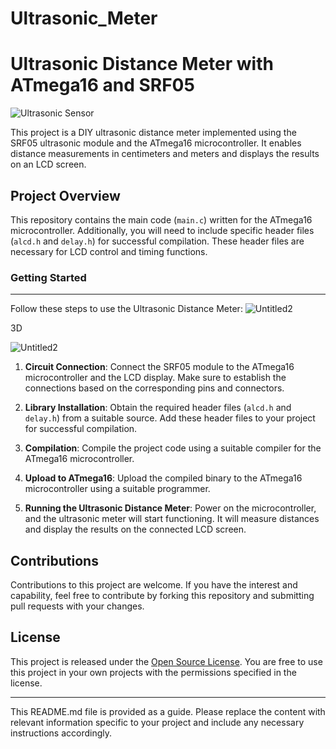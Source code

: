 # Ultrasonic_Meter

# Ultrasonic Distance Meter with ATmega16 and SRF05

![Ultrasonic Sensor](ultrasonic_sensor.jpg)

This project is a DIY ultrasonic distance meter implemented using the SRF05 ultrasonic module and the ATmega16 microcontroller. It enables distance measurements in centimeters and meters and displays the results on an LCD screen.

## Project Overview

This repository contains the main code (`main.c`) written for the ATmega16 microcontroller. Additionally, you will need to include specific header files (`alcd.h` and `delay.h`) for successful compilation. These header files are necessary for LCD control and timing functions.

### Getting Started
__________________________________________________________
Follow these steps to use the Ultrasonic Distance Meter:
![Untitled2](https://github.com/hasan-emarati/Ultrasonic_Meter/assets/89896245/e4dc31ca-7496-4d6b-9680-c8392ddded51)

3D

![Untitled2](https://github.com/hasan-emarati/Ultrasonic_Meter/assets/89896245/d0224d5d-490d-4ad0-950f-928c57dbd9d5)

1. **Circuit Connection**: Connect the SRF05 module to the ATmega16 microcontroller and the LCD display. Make sure to establish the connections based on the corresponding pins and connectors.

2. **Library Installation**: Obtain the required header files (`alcd.h` and `delay.h`) from a suitable source. Add these header files to your project for successful compilation.

3. **Compilation**: Compile the project code using a suitable compiler for the ATmega16 microcontroller.

4. **Upload to ATmega16**: Upload the compiled binary to the ATmega16 microcontroller using a suitable programmer.

5. **Running the Ultrasonic Distance Meter**: Power on the microcontroller, and the ultrasonic meter will start functioning. It will measure distances and display the results on the connected LCD screen.

## Contributions

Contributions to this project are welcome. If you have the interest and capability, feel free to contribute by forking this repository and submitting pull requests with your changes.

## License

This project is released under the [Open Source License](LICENSE). You are free to use this project in your own projects with the permissions specified in the license.

---
This README.md file is provided as a guide. Please replace the content with relevant information specific to your project and include any necessary instructions accordingly.

